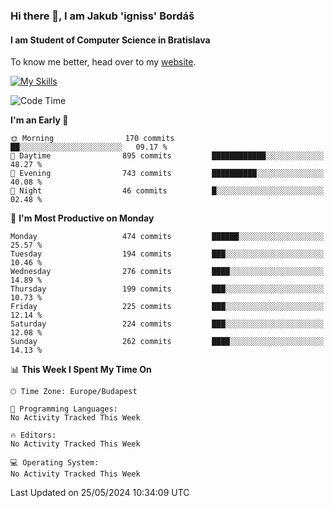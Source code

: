 ### Hi there 👋, I am Jakub 'igniss' Bordáš

#### I am Student of Computer Science in Bratislava
To know me better, head over to my [website](https://bordas.sk).

[![My Skills](https://skillicons.dev/icons?i=js,html,css,figma,svelte,java,kotlin,python,postgresql,typescript,nest,nodejs)](https://bordas.sk)


<!--START_SECTION:waka-->
![Code Time](http://img.shields.io/badge/Code%20Time-1%2C480%20hrs%205%20mins-blue)

**I'm an Early 🐤** 

```text
🌞 Morning                170 commits         ██░░░░░░░░░░░░░░░░░░░░░░░   09.17 % 
🌆 Daytime                895 commits         ████████████░░░░░░░░░░░░░   48.27 % 
🌃 Evening                743 commits         ██████████░░░░░░░░░░░░░░░   40.08 % 
🌙 Night                  46 commits          █░░░░░░░░░░░░░░░░░░░░░░░░   02.48 % 
```
📅 **I'm Most Productive on Monday** 

```text
Monday                   474 commits         ██████░░░░░░░░░░░░░░░░░░░   25.57 % 
Tuesday                  194 commits         ███░░░░░░░░░░░░░░░░░░░░░░   10.46 % 
Wednesday                276 commits         ████░░░░░░░░░░░░░░░░░░░░░   14.89 % 
Thursday                 199 commits         ███░░░░░░░░░░░░░░░░░░░░░░   10.73 % 
Friday                   225 commits         ███░░░░░░░░░░░░░░░░░░░░░░   12.14 % 
Saturday                 224 commits         ███░░░░░░░░░░░░░░░░░░░░░░   12.08 % 
Sunday                   262 commits         ████░░░░░░░░░░░░░░░░░░░░░   14.13 % 
```


📊 **This Week I Spent My Time On** 

```text
🕑︎ Time Zone: Europe/Budapest

💬 Programming Languages: 
No Activity Tracked This Week

🔥 Editors: 
No Activity Tracked This Week

💻 Operating System: 
No Activity Tracked This Week
```


 Last Updated on 25/05/2024 10:34:09 UTC
<!--END_SECTION:waka-->

